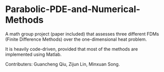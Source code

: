 # Parabolic-PDE-and-Numerical-Methods
A math group project (paper included) that assesses three different FDMs (Finite Difference Methods) over the one-dimensional heat problem.

It is heavily code-driven, provided that most of the methods are implemented using Matlab.

Contributers: Guancheng Qiu, Zijun Lin, Minxuan Song.
